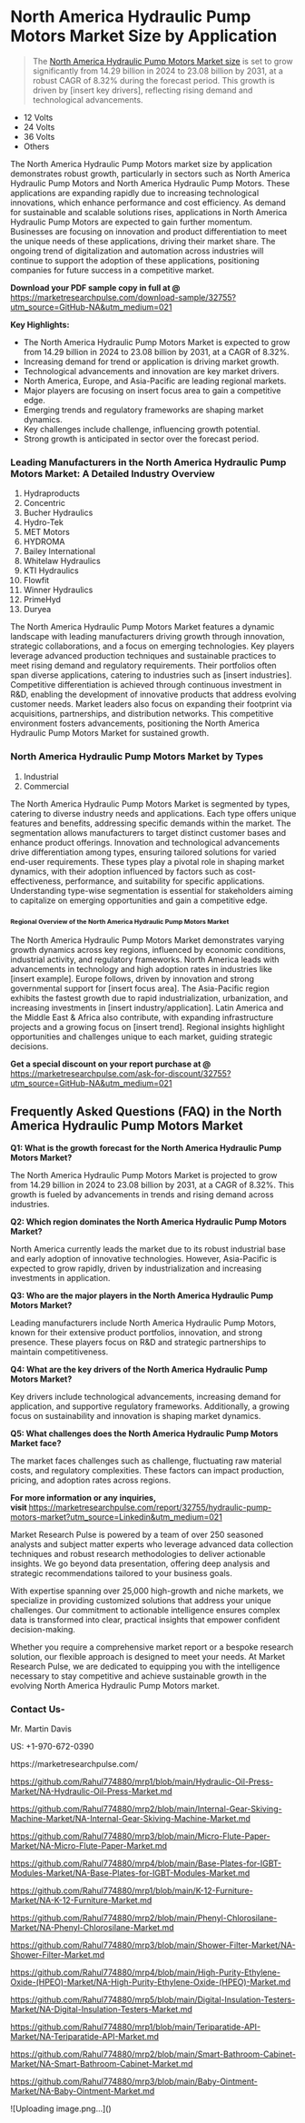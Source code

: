 <h1>North America Hydraulic Pump Motors Market&nbsp;Size by Application</h1><blockquote><p>The <a href="https://marketresearchpulse.com/download-sample/32755?utm_source=GitHub-NA&amp;utm_medium=021">North America Hydraulic Pump Motors Market size</a> is set to grow significantly from 14.29 billion in 2024 to 23.08 billion by 2031, at a robust CAGR of 8.32% during the forecast period. This growth is driven by [insert key drivers], reflecting rising demand and technological advancements.</p></blockquote><ul><li>12 Volts<li> 24 Volts<li> 36 Volts<li> Others</li></ul><p>The North America Hydraulic Pump Motors market size by application demonstrates robust growth, particularly in sectors such as North America Hydraulic Pump Motors and North America Hydraulic Pump Motors. These applications are expanding rapidly due to increasing technological innovations, which enhance performance and cost efficiency. As demand for sustainable and scalable solutions rises, applications in North America Hydraulic Pump Motors are expected to gain further momentum. Businesses are focusing on innovation and product differentiation to meet the unique needs of these applications, driving their market share. The ongoing trend of digitalization and automation across industries will continue to support the adoption of these applications, positioning companies for future success in a competitive market.</p><p><strong>Download your PDF sample copy in full at @ </strong><a href="https://marketresearchpulse.com/download-sample/32755?utm_source=GitHub-NA&amp;utm_medium=021">https://marketresearchpulse.com/download-sample/32755?utm_source=GitHub-NA&amp;utm_medium=021</a></p><p><strong>Key Highlights: </strong></p><ul><li>The North America Hydraulic Pump Motors Market is expected to grow from 14.29 billion in 2024 to 23.08 billion by 2031, at a CAGR of 8.32%.</li><li>Increasing demand for trend or application is driving market growth.</li><li>Technological advancements and innovation are key market drivers.</li><li>North America, Europe, and Asia-Pacific are leading regional markets.</li><li>Major players are focusing on insert focus area to gain a competitive edge.</li><li>Emerging trends and regulatory frameworks are shaping market dynamics.</li><li>Key challenges include challenge, influencing growth potential.</li><li>Strong growth is anticipated in sector over the forecast period.</li></ul><h3>Leading Manufacturers in the North America Hydraulic Pump Motors Market: A Detailed Industry Overview</h3><ol><li>Hydraproducts</li><li>Concentric</li><li>Bucher Hydraulics</li><li>Hydro-Tek</li><li>MET Motors</li><li>HYDROMA</li><li>Bailey International</li><li>Whitelaw Hydraulics</li><li>KTI Hydraulics</li><li>Flowfit</li><li>Winner Hydraulics</li><li>PrimeHyd</li><li>Duryea</li></ol><div class="flex max-w-full flex-col flex-grow"><div class="min-h-8 text-message flex w-full flex-col items-end gap-2 whitespace-normal break-words [.text-message+&amp;]:mt-5" dir="auto" data-message-author-role="assistant" data-message-id="fd8432e4-4910-450d-b182-61b7bfb0a01f" data-message-model-slug="gpt-4o"><div class="flex w-full flex-col gap-1 empty:hidden first:pt-[3px]"><div class="markdown prose w-full break-words dark:prose-invert light"><p>The North America Hydraulic Pump Motors Market features a dynamic landscape with leading manufacturers driving growth through innovation, strategic collaborations, and a focus on emerging technologies. Key players leverage advanced production techniques and sustainable practices to meet rising demand and regulatory requirements. Their portfolios often span diverse applications, catering to industries such as [insert industries]. Competitive differentiation is achieved through continuous investment in R&amp;D, enabling the development of innovative products that address evolving customer needs. Market leaders also focus on expanding their footprint via acquisitions, partnerships, and distribution networks. This competitive environment fosters advancements, positioning the North America Hydraulic Pump Motors Market for sustained growth.</p></div></div></div></div><h3>North America Hydraulic Pump Motors Market by Types</h3><ol><li>Industrial<li> Commercial</li></ol><div class="flex max-w-full flex-col flex-grow"><div class="min-h-8 text-message flex w-full flex-col items-end gap-2 whitespace-normal break-words [.text-message+&amp;]:mt-5" dir="auto" data-message-author-role="assistant" data-message-id="084470be-0bb7-4664-bddf-5156b4f41249" data-message-model-slug="gpt-4o-mini"><div class="flex w-full flex-col gap-1 empty:hidden first:pt-[3px]"><div class="markdown prose w-full break-words dark:prose-invert light"><p>The North America Hydraulic Pump Motors Market is segmented by types, catering to diverse industry needs and applications. Each type offers unique features and benefits, addressing specific demands within the market. The segmentation allows manufacturers to target distinct customer bases and enhance product offerings. Innovation and technological advancements drive differentiation among types, ensuring tailored solutions for varied end-user requirements. These types play a pivotal role in shaping market dynamics, with their adoption influenced by factors such as cost-effectiveness, performance, and suitability for specific applications. Understanding type-wise segmentation is essential for stakeholders aiming to capitalize on emerging opportunities and gain a competitive edge.</p></div></div></div></div><h3><span style="font-size: 11px;">Regional Overview of the North America Hydraulic Pump Motors Market</span></h3><div class="flex max-w-full flex-col flex-grow"><div class="min-h-8 text-message flex w-full flex-col items-end gap-2 whitespace-normal break-words [.text-message+&amp;]:mt-5" dir="auto" data-message-author-role="assistant" data-message-id="e9038762-ce64-4e30-91c9-9bd413514231" data-message-model-slug="gpt-4o-mini"><div class="flex w-full flex-col gap-1 empty:hidden first:pt-[3px]"><div class="markdown prose w-full break-words dark:prose-invert light"><p>The North America Hydraulic Pump Motors Market demonstrates varying growth dynamics across key regions, influenced by economic conditions, industrial activity, and regulatory frameworks. North America leads with advancements in technology and high adoption rates in industries like [insert example]. Europe follows, driven by innovation and strong governmental support for [insert focus area]. The Asia-Pacific region exhibits the fastest growth due to rapid industrialization, urbanization, and increasing investments in [insert industry/application]. Latin America and the Middle East &amp; Africa also contribute, with expanding infrastructure projects and a growing focus on [insert trend]. Regional insights highlight opportunities and challenges unique to each market, guiding strategic decisions.</p></div></div></div></div><p><strong>Get a special discount on your report purchase at @ </strong><a href="https://marketresearchpulse.com/ask-for-discount/32755?utm_source=GitHub-NA&amp;utm_medium=021">https://marketresearchpulse.com/ask-for-discount/32755?utm_source=GitHub-NA&amp;utm_medium=021</a></p><h2>Frequently Asked Questions (FAQ) in the North America Hydraulic Pump Motors Market</h2><p><strong>Q1: What is the growth forecast for the North America Hydraulic Pump Motors Market?</strong></p><p>The North America Hydraulic Pump Motors Market is projected to grow from 14.29 billion in 2024 to 23.08 billion by 2031, at a CAGR of 8.32%. This growth is fueled by advancements in trends and rising demand across industries.</p><p><strong>Q2: Which region dominates the North America Hydraulic Pump Motors Market?</strong></p><p>North America currently leads the market due to its robust industrial base and early adoption of innovative technologies. However, Asia-Pacific is expected to grow rapidly, driven by industrialization and increasing investments in application.</p><p><strong>Q3: Who are the major players in the North America Hydraulic Pump Motors Market?</strong></p><p>Leading manufacturers include North America Hydraulic Pump Motors, known for their extensive product portfolios, innovation, and strong presence. These players focus on R&amp;D and strategic partnerships to maintain competitiveness.</p><p><strong>Q4: What are the key drivers of the North America Hydraulic Pump Motors Market?</strong></p><p>Key drivers include technological advancements, increasing demand for application, and supportive regulatory frameworks. Additionally, a growing focus on sustainability and innovation is shaping market dynamics.</p><p><strong>Q5: What challenges does the North America Hydraulic Pump Motors Market face?</strong></p><p>The market faces challenges such as challenge, fluctuating raw material costs, and regulatory complexities. These factors can impact production, pricing, and adoption rates across regions.</p><p><strong>For more information or any inquiries, visit&nbsp;</strong><a href="https://marketresearchpulse.com/report/32755/hydraulic-pump-motors-market?utm_source=Linkedin&utm_medium=021">https://marketresearchpulse.com/report/32755/hydraulic-pump-motors-market?utm_source=Linkedin&utm_medium=021</a></p><p>Market Research Pulse is powered by a team of over 250 seasoned analysts and subject matter experts who leverage advanced data collection techniques and robust research methodologies to deliver actionable insights. We go beyond data presentation, offering deep analysis and strategic recommendations tailored to your business goals.</p><p>With expertise spanning over 25,000 high-growth and niche markets, we specialize in providing customized solutions that address your unique challenges. Our commitment to actionable intelligence ensures complex data is transformed into clear, practical insights that empower confident decision-making.</p><p>Whether you require a comprehensive market report or a bespoke research solution, our flexible approach is designed to meet your needs. At Market Research Pulse, we are dedicated to equipping you with the intelligence necessary to stay competitive and achieve sustainable growth in the evolving North America Hydraulic Pump Motors market.</p><h3><strong>Contact Us-</strong></h3><p>Mr. Martin Davis</p><p>US: +1-970-672-0390</p><p>https://marketresearchpulse.com/</p><p><a href="https://github.com/Rahul774880/mrp1/blob/main/Hydraulic-Oil-Press-Market/NA-Hydraulic-Oil-Press-Market.md">https://github.com/Rahul774880/mrp1/blob/main/Hydraulic-Oil-Press-Market/NA-Hydraulic-Oil-Press-Market.md</a></p><p><a href="https://github.com/Rahul774880/mrp2/blob/main/Internal-Gear-Skiving-Machine-Market/NA-Internal-Gear-Skiving-Machine-Market.md">https://github.com/Rahul774880/mrp2/blob/main/Internal-Gear-Skiving-Machine-Market/NA-Internal-Gear-Skiving-Machine-Market.md</a></p><p><a href="https://github.com/Rahul774880/mrp3/blob/main/Micro-Flute-Paper-Market/NA-Micro-Flute-Paper-Market.md">https://github.com/Rahul774880/mrp3/blob/main/Micro-Flute-Paper-Market/NA-Micro-Flute-Paper-Market.md</a></p><p><a href="https://github.com/Rahul774880/mrp4/blob/main/Base-Plates-for-IGBT-Modules-Market/NA-Base-Plates-for-IGBT-Modules-Market.md">https://github.com/Rahul774880/mrp4/blob/main/Base-Plates-for-IGBT-Modules-Market/NA-Base-Plates-for-IGBT-Modules-Market.md</a></p><p><a href="https://github.com/Rahul774880/mrp1/blob/main/K-12-Furniture-Market/NA-K-12-Furniture-Market.md">https://github.com/Rahul774880/mrp1/blob/main/K-12-Furniture-Market/NA-K-12-Furniture-Market.md</a></p><p><a href="https://github.com/Rahul774880/mrp2/blob/main/Phenyl-Chlorosilane-Market/NA-Phenyl-Chlorosilane-Market.md">https://github.com/Rahul774880/mrp2/blob/main/Phenyl-Chlorosilane-Market/NA-Phenyl-Chlorosilane-Market.md</a></p><p><a href="https://github.com/Rahul774880/mrp3/blob/main/Shower-Filter-Market/NA-Shower-Filter-Market.md">https://github.com/Rahul774880/mrp3/blob/main/Shower-Filter-Market/NA-Shower-Filter-Market.md</a></p><p><a href="https://github.com/Rahul774880/mrp4/blob/main/High-Purity-Ethylene-Oxide-(HPEO)-Market/NA-High-Purity-Ethylene-Oxide-(HPEO)-Market.md">https://github.com/Rahul774880/mrp4/blob/main/High-Purity-Ethylene-Oxide-(HPEO)-Market/NA-High-Purity-Ethylene-Oxide-(HPEO)-Market.md</a></p><p><a href="https://github.com/Rahul774880/mrp5/blob/main/Digital-Insulation-Testers-Market/NA-Digital-Insulation-Testers-Market.md">https://github.com/Rahul774880/mrp5/blob/main/Digital-Insulation-Testers-Market/NA-Digital-Insulation-Testers-Market.md</a></p><p><a href="https://github.com/Rahul774880/mrp1/blob/main/Teriparatide-API-Market/NA-Teriparatide-API-Market.md">https://github.com/Rahul774880/mrp1/blob/main/Teriparatide-API-Market/NA-Teriparatide-API-Market.md</a></p><p><a href="https://github.com/Rahul774880/mrp2/blob/main/Smart-Bathroom-Cabinet-Market/NA-Smart-Bathroom-Cabinet-Market.md">https://github.com/Rahul774880/mrp2/blob/main/Smart-Bathroom-Cabinet-Market/NA-Smart-Bathroom-Cabinet-Market.md</a></p><p><a href="https://github.com/Rahul774880/mrp3/blob/main/Baby-Ointment-Market/NA-Baby-Ointment-Market.md">https://github.com/Rahul774880/mrp3/blob/main/Baby-Ointment-Market/NA-Baby-Ointment-Market.md</a></p>
![Uploading image.png…]()
